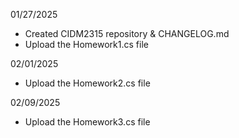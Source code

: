 01/27/2025
- Created CIDM2315 repository & CHANGELOG.md
- Upload the Homework1.cs file


02/01/2025
- Upload the Homework2.cs file


02/09/2025
- Upload the Homework3.cs file
